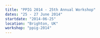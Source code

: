 ```yaml
---
title: "PPIG 2014 - 25th Annual Workshop"
dates: "25 - 27 June 2014"
startdate: "2014-06-25"
location: "Brighton, UK"
workshop: "ppig-2014"
---
```

